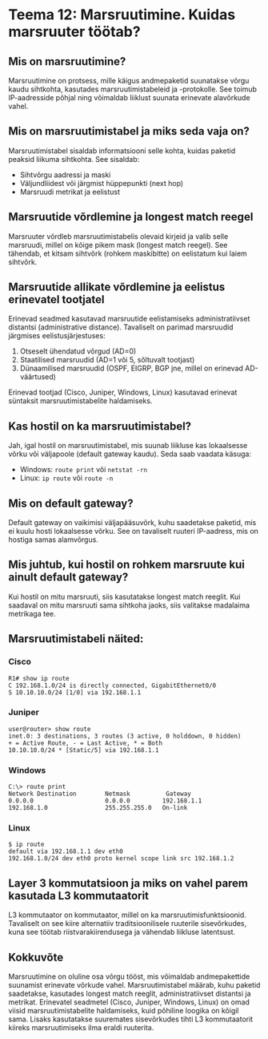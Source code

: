 # Teema 12: Marsruutimine. Kuidas marsruuter töötab?

## Mis on marsruutimine?
Marsruutimine on protsess, mille käigus andmepaketid suunatakse võrgu kaudu sihtkohta, kasutades marsruutimistabeleid ja -protokolle. See toimub IP-aadresside põhjal ning võimaldab liiklust suunata erinevate alavõrkude vahel.

## Mis on marsruutimistabel ja miks seda vaja on?
Marsruutimistabel sisaldab informatsiooni selle kohta, kuidas paketid peaksid liikuma sihtkohta. See sisaldab:
- Sihtvõrgu aadressi ja maski
- Väljundliidest või järgmist hüppepunkti (next hop)
- Marsruudi metrikat ja eelistust

## Marsruutide võrdlemine ja longest match reegel
Marsruuter võrdleb marsruutimistabelis olevaid kirjeid ja valib selle marsruudi, millel on kõige pikem mask (longest match reegel). See tähendab, et kitsam sihtvõrk (rohkem maskibitte) on eelistatum kui laiem sihtvõrk.

## Marsruutide allikate võrdlemine ja eelistus erinevatel tootjatel
Erinevad seadmed kasutavad marsruutide eelistamiseks administratiivset distantsi (administrative distance). Tavaliselt on parimad marsruudid järgmises eelistusjärjestuses:
1. Otseselt ühendatud võrgud (AD=0)
2. Staatilised marsruudid (AD=1 või 5, sõltuvalt tootjast)
3. Dünaamilised marsruudid (OSPF, EIGRP, BGP jne, millel on erinevad AD-väärtused)

Erinevad tootjad (Cisco, Juniper, Windows, Linux) kasutavad erinevat süntaksit marsruutimistabelite haldamiseks.

## Kas hostil on ka marsruutimistabel?
Jah, igal hostil on marsruutimistabel, mis suunab liikluse kas lokaalsesse võrku või väljapoole (default gateway kaudu). Seda saab vaadata käsuga:
- Windows: `route print` või `netstat -rn`
- Linux: `ip route` või `route -n`

## Mis on default gateway?
Default gateway on vaikimisi väljapääsuvõrk, kuhu saadetakse paketid, mis ei kuulu hosti lokaalsesse võrku. See on tavaliselt ruuteri IP-aadress, mis on hostiga samas alamvõrgus.

## Mis juhtub, kui hostil on rohkem marsruute kui ainult default gateway?
Kui hostil on mitu marsruuti, siis kasutatakse longest match reeglit. Kui saadaval on mitu marsruuti sama sihtkoha jaoks, siis valitakse madalaima metrikaga tee.

## Marsruutimistabeli näited:
### Cisco
```
R1# show ip route
C 192.168.1.0/24 is directly connected, GigabitEthernet0/0
S 10.10.10.0/24 [1/0] via 192.168.1.1
```

### Juniper
```
user@router> show route
inet.0: 3 destinations, 3 routes (3 active, 0 holddown, 0 hidden)
+ = Active Route, - = Last Active, * = Both
10.10.10.0/24 * [Static/5] via 192.168.1.1
```

### Windows
```
C:\> route print
Network Destination        Netmask          Gateway
0.0.0.0                    0.0.0.0         192.168.1.1
192.168.1.0                255.255.255.0   On-link
```

### Linux
```
$ ip route
default via 192.168.1.1 dev eth0
192.168.1.0/24 dev eth0 proto kernel scope link src 192.168.1.2
```

## Layer 3 kommutatsioon ja miks on vahel parem kasutada L3 kommutaatorit
L3 kommutaator on kommutaator, millel on ka marsruutimisfunktsioonid. Tavaliselt on see kiire alternatiiv traditsioonilisele ruuterile sisevõrkudes, kuna see töötab riistvarakiirendusega ja vähendab liikluse latentsust.

## Kokkuvõte
Marsruutimine on oluline osa võrgu tööst, mis võimaldab andmepakettide suunamist erinevate võrkude vahel. Marsruutimistabel määrab, kuhu paketid saadetakse, kasutades longest match reeglit, administratiivset distantsi ja metrikat. Erinevatel seadmetel (Cisco, Juniper, Windows, Linux) on omad viisid marsruutimistabelite haldamiseks, kuid põhiline loogika on kõigil sama. Lisaks kasutatakse suuremates sisevõrkudes tihti L3 kommutaatorit kiireks marsruutimiseks ilma eraldi ruuterita.
